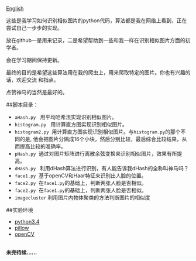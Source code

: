 [English](README.md)

这些是我学习如何识别相似图片的python代码，算法都是我在网络上看到，正在尝试自己一步步的实现。

放在github一是用来记录，二是希望帮助到一些和我一样在识别相似图片方面的初学者。

会在学习期间保持更新。

最终的目的是希望这些算法用在我的爬虫上，用来爬取特定的图片。你也有兴趣的话，欢迎交流
和指点。

点赞神马的当然是最好的。

##脚本目录：

+ ```aHash.py```  &nbsp; 用平均哈希法实现识别相似图片。
+ ```histogram.py``` &nbsp; 用计算直方图实现识别相似图片。
+ ```histogram2.py```&nbsp; 用计算直方图实现识别相似图片。与```histogram.py```的那个不同的是,
他会把图片分隔成16个小块，然后分别比较，最后综合比较结果，从而提高比较的准确率。
+ ```pHash.py``` &nbsp;通过对图片矩阵进行离散余弦变换来识别相似图片，效果有所提高。
+ ```dHash.py ```&nbsp;利用dHash算法进行识别，有人能告诉我dHash的全称叫神马吗？
+ ```face1.py``` &nbsp;基于openCV和Haar特征来识别出人脸的位置。
+ ```face2.py``` &nbsp;在```face1.py```的基础上，判断两张人脸是否相似。
+ ```face2.py``` &nbsp;在```face1.py```的基础上，判断两张人脸是否相似。
+ ```imagecluster```&nbsp;利用图片内物体聚类的方法判断图片的相似度

##实验环境

+ [python3.4](https://www.python.org/)
+ [pillow](https://pypi.python.org/pypi/Pillow)
+ [openCV](http://opencv.org/)


<br>
<b>未完待续……</b>
